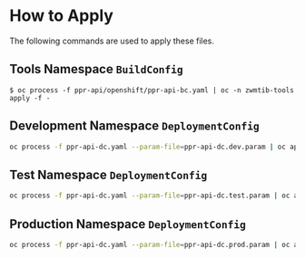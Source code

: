 # How to Apply

The following commands are used to apply these files.

## Tools Namespace `BuildConfig`

```
$ oc process -f ppr-api/openshift/ppr-api-bc.yaml | oc -n zwmtib-tools apply -f -
```

## Development Namespace `DeploymentConfig`

```bash
oc process -f ppr-api-dc.yaml --param-file=ppr-api-dc.dev.param | oc apply -n zwmtib-dev -f -
```

## Test Namespace `DeploymentConfig`

```bash
oc process -f ppr-api-dc.yaml --param-file=ppr-api-dc.test.param | oc apply -n zwmtib-test -f -
```

## Production Namespace `DeploymentConfig`

```bash
oc process -f ppr-api-dc.yaml --param-file=ppr-api-dc.prod.param | oc apply -n zwmtib-prod -f -
```
